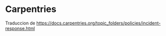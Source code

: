 # Carpentries
Traduccion de https://docs.carpentries.org/topic_folders/policies/incident-response.html
